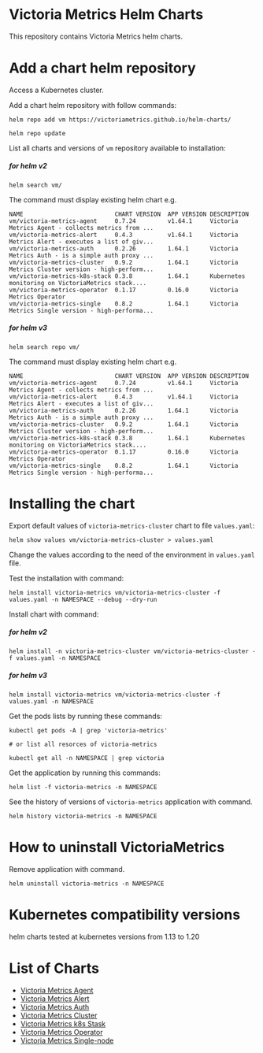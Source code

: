 # Victoria Metrics Helm Charts

This repository contains Victoria Metrics helm charts.

# Add a chart helm repository

Access a Kubernetes cluster.

Add a chart helm repository with follow commands:

```console
helm repo add vm https://victoriametrics.github.io/helm-charts/

helm repo update
```

List all charts and versions of ``vm`` repository available to installation:

##### for helm v2

 ```console
helm search vm/
```

The command must display existing helm chart e.g.

```console
NAME                          CHART VERSION  APP VERSION DESCRIPTION
vm/victoria-metrics-agent     0.7.24         v1.64.1     Victoria Metrics Agent - collects metrics from ...
vm/victoria-metrics-alert     0.4.3          v1.64.1     Victoria Metrics Alert - executes a list of giv...
vm/victoria-metrics-auth      0.2.26         1.64.1      Victoria Metrics Auth - is a simple auth proxy ...
vm/victoria-metrics-cluster   0.9.2          1.64.1      Victoria Metrics Cluster version - high-perform...
vm/victoria-metrics-k8s-stack 0.3.8          1.64.1      Kubernetes monitoring on VictoriaMetrics stack....
vm/victoria-metrics-operator  0.1.17         0.16.0      Victoria Metrics Operator
vm/victoria-metrics-single    0.8.2          1.64.1      Victoria Metrics Single version - high-performa...
```

##### for helm v3

```console
helm search repo vm/
```

The command must display existing helm chart e.g.

```console
NAME                          CHART VERSION  APP VERSION DESCRIPTION
vm/victoria-metrics-agent     0.7.24         v1.64.1     Victoria Metrics Agent - collects metrics from ...
vm/victoria-metrics-alert     0.4.3          v1.64.1     Victoria Metrics Alert - executes a list of giv...
vm/victoria-metrics-auth      0.2.26         1.64.1      Victoria Metrics Auth - is a simple auth proxy ...
vm/victoria-metrics-cluster   0.9.2          1.64.1      Victoria Metrics Cluster version - high-perform...
vm/victoria-metrics-k8s-stack 0.3.8          1.64.1      Kubernetes monitoring on VictoriaMetrics stack....
vm/victoria-metrics-operator  0.1.17         0.16.0      Victoria Metrics Operator
vm/victoria-metrics-single    0.8.2          1.64.1      Victoria Metrics Single version - high-performa...
```

# Installing the chart

Export default values of ``victoria-metrics-cluster`` chart to file ``values.yaml``:

```console
helm show values vm/victoria-metrics-cluster > values.yaml
```

Change the values according to the need of the environment in ``values.yaml`` file.

Test the installation with command:

```console
helm install victoria-metrics vm/victoria-metrics-cluster -f values.yaml -n NAMESPACE --debug --dry-run
```

Install chart with command:

##### for helm v2

```console
helm install -n victoria-metrics-cluster vm/victoria-metrics-cluster -f values.yaml -n NAMESPACE
```

##### for helm v3

```console
helm install victoria-metrics vm/victoria-metrics-cluster -f values.yaml -n NAMESPACE
```

Get the pods lists by running these commands:

```console
kubectl get pods -A | grep 'victoria-metrics'

# or list all resorces of victoria-metrics

kubectl get all -n NAMESPACE | grep victoria
```

Get the application by running this commands:

```console
helm list -f victoria-metrics -n NAMESPACE
```

See the history of versions of ``victoria-metrics`` application with command.

```console
helm history victoria-metrics -n NAMESPACE
```

# How to uninstall VictoriaMetrics

Remove application with command.

```console
helm uninstall victoria-metrics -n NAMESPACE
```

# Kubernetes compatibility versions

helm charts tested at kubernetes versions from 1.13 to 1.20

# List of Charts

- [Victoria Metrics Agent](https://github.com/VictoriaMetrics/helm-charts/blob/master/charts/victoria-metrics-agent)
- [Victoria Metrics Alert](https://github.com/VictoriaMetrics/helm-charts/blob/master/charts/victoria-metrics-alert)
- [Victoria Metrics Auth](https://github.com/VictoriaMetrics/helm-charts/blob/master/charts/victoria-metrics-auth/README.md)
- [Victoria Metrics Cluster](https://github.com/VictoriaMetrics/helm-charts/blob/master/charts/victoria-metrics-cluster/README.md)
- [Victoria Metrics k8s Stask](https://github.com/VictoriaMetrics/helm-charts/blob/master/charts/victoria-metrics-k8s-stack/README.md)
- [Victoria Metrics Operator](https://github.com/VictoriaMetrics/helm-charts/blob/master/charts/victoria-metrics-operator/README.md)
- [Victoria Metrics Single-node](https://github.com/VictoriaMetrics/helm-charts/blob/master/charts/victoria-metrics-single/README.md)
